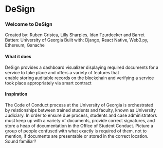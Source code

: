   # DeSign  
  ### **Welcome to DeSign**  
  Created by: Ruben Cristea, Lilly Sharples, Idan Tzurdecker and Barret Batten: University of Georgia
  Built with: Django, React Native, Web3.py, Ethereum, Ganache
  #### **What it does**   
  DeSign provides a dashboard visualizer displaying required documents for a service to take place and offers a variety of features that   
enable storing auditable records on the blockchain and verifying a service took place appropriately via smart contract  
  
  #### **Inspiration**  

The Code of Conduct process at the University of Georgia is orchestrated by relationships between trained students and faculty, known as University Judiciary. In order to ensure due process, students and case administrators must keep up with a variety of documents, provide correct signatures, and store a heap of documentation in the Office of Student Conduct. Picture a group of people confused with what exactly is required of them, not to mention, if documents are presentable or stored in the correct location. Sound familiar?   
